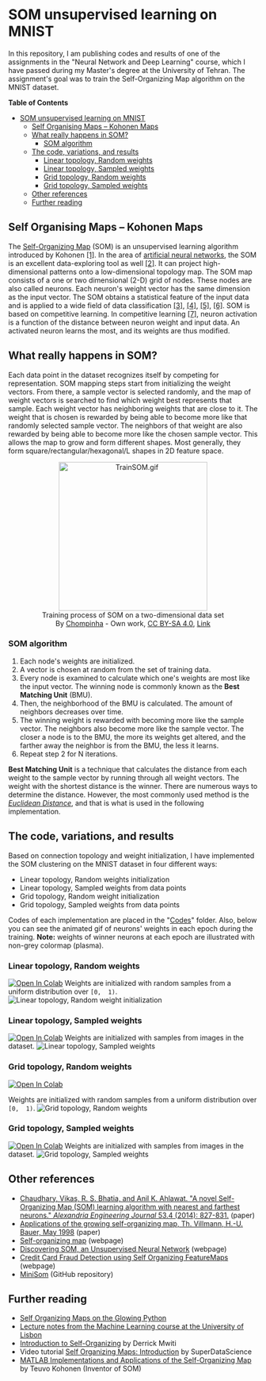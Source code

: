 
# SOM unsupervised learning on MNIST
In this repository, I am publishing codes and results of one of the assignments in the "Neural Network and Deep Learning" course, which I have passed during my Master's degree at the University of Tehran.
The assignment's goal was to train the Self-Organizing Map algorithm on the MNIST dataset.

**Table of Contents**
- [SOM unsupervised learning on MNIST](#som-unsupervised-learning-on-mnist)
  - [Self Organising Maps – Kohonen Maps](#self-organising-maps--kohonen-maps)
  - [What really happens in SOM?](#what-really-happens-in-som)
    - [SOM algorithm](#som-algorithm)
  - [The code, variations, and results](#the-code-variations-and-results)
    - [Linear topology, Random weights](#linear-topology-random-weights)
    - [Linear topology, Sampled weights](#linear-topology-sampled-weights)
    - [Grid topology, Random weights](#grid-topology-random-weights)
    - [Grid topology, Sampled weights](#grid-topology-sampled-weights)
  - [Other references](#other-references)
  - [Further reading](#further-reading)

## Self Organising Maps – Kohonen Maps
The  [Self-Organizing Map](https://en.wikipedia.org/wiki/Self-organizing_map "Wikipedia")  (SOM) is an unsupervised learning algorithm introduced by Kohonen [[1]](https://scholar.google.com/scholar_lookup?title=Self-Organizing%20Maps&publication_year=1995&author=T.%20Kohonen "Google Scholar"). In the area of  [artificial neural networks](https://en.wikipedia.org/wiki/Artificial_neural_network "Wikipedia"), the SOM is an excellent data-exploring tool as well [[2]](https://scholar.google.com/scholar?q=A%20new%20approach%20for%20data%20clustering%20%20visualization%20using%20self-organizing%20maps "Google Scholar"). It can project high-dimensional patterns onto a low-dimensional topology map. The SOM map consists of a one or two dimensional (2-D) grid of nodes. These nodes are also called neurons. Each neuron's weight vector has the same dimension as the input vector. The SOM obtains a statistical feature of the input data and is applied to a wide field of data classification [[3]](https://scholar.google.com/scholar?q=Y.%20Cheng,%20Clustering%20with%20competing%20self-organizing%20maps,%20in:%20Proc.%20of%20IJCNN,%20vol.%20IV,%20pp.%20785790,%201992. "Clustering with competing self-organizing maps"), [[4]](https://scholar.google.com/scholar?q=W.%20Wan,%20D.%20Fraser,%20M2dSOMAP:%20clustering%20and%20classification%20of%20remotely%20sensed%20imagery%20by%20combining%20multiple%20Kohonen%20self-organizing%20maps%20and%20associative%20memory,%20in:%20Proc.%20of%20IJCNN,%20vol.%20III,%20pp.%2024642467,%201993. "M2dSOMAP: clustering and classification of remotely sensed imagery by combining multiple Kohonen self-organizing maps and associative memory"), [[5]](https://scholar.google.com/scholar_lookup?title=Clustering%20of%20the%20self-organizing%20map&publication_year=2002&author=J.%20Vesanto&author=E.%20Alhoniemi "Clustering of the self-organizing map"), [[6]](https://scholar.google.com/scholar_lookup?title=Unsupervised%20speaker%20recognition%20based%20on%20competition%20between%20self-organizing%20maps&publication_year=2002&author=Lapidot&author=H.%20Guterman&author=A.%20Cohen "Unsupervised speaker recognition based on competition between self-organizing maps"). SOM is based on competitive learning. In competitive learning [[7]](https://scholar.google.com/scholar_lookup?title=Feature%20discovery%20by%20competitive%20learning&publication_year=1985&author=E.%20Rumelhart&author=D.%20Zipser "Feature discovery by competitive learning"), neuron activation is a function of the distance between neuron weight and input data. An activated neuron learns the most, and its weights are thus modified.

## What really happens in SOM?
Each data point in the dataset recognizes itself by competing for representation. SOM mapping steps start from initializing the weight vectors. From there, a sample vector is selected randomly, and the map of weight vectors is searched to find which weight best represents that sample. Each weight vector has neighboring weights that are close to it. The weight that is chosen is rewarded by being able to become more like that randomly selected sample vector. The neighbors of that weight are also rewarded by being able to become more like the chosen sample vector. This allows the map to grow and form different shapes. Most generally, they form square/rectangular/hexagonal/L shapes in 2D feature space.


<p align="center"><a href="https://commons.wikimedia.org/wiki/File:TrainSOM.gif#/media/File:TrainSOM.gif"><img src="https://upload.wikimedia.org/wikipedia/commons/3/35/TrainSOM.gif" alt="TrainSOM.gif" height="300" width="300"></a><br>Training process of SOM on a two-dimensional data set<br>By <a href="//commons.wikimedia.org/w/index.php?title=User:Chompinha&amp;amp;action=edit&amp;amp;redlink=1" class="new" title="User:Chompinha (page does not exist)">Chompinha</a> - <span class="int-own-work" lang="en">Own work</span>, <a href="https://creativecommons.org/licenses/by-sa/4.0" title="Creative Commons Attribution-Share Alike 4.0">CC BY-SA 4.0</a>, <a href="https://commons.wikimedia.org/w/index.php?curid=77822988">Link</a></p>

### SOM algorithm
1.  Each node's weights are initialized.
2.  A vector is chosen at random from the set of training data.
3.  Every node is examined to calculate which one's weights are most like the input vector. The winning node is commonly known as the  **Best Matching Unit**  (BMU).
4.  Then, the neighborhood of the BMU is calculated. The amount of neighbors decreases over time.
5.  The winning weight is rewarded with becoming more like the sample vector. The neighbors also become more like the sample vector. The closer a node is to the BMU, the more its weights get altered, and the farther away the neighbor is from the BMU, the less it learns.
6.  Repeat step 2 for N iterations.

**Best Matching Unit**  is a technique that calculates the distance from each weight to the sample vector by running through all weight vectors. The weight with the shortest distance is the winner. There are numerous ways to determine the distance. However, the most commonly used method is the  [_Euclidean Distance_](https://en.wikipedia.org/wiki/Euclidean_distance "Wikipedia"), and that is what is used in the following implementation.

## The code, variations, and results
Based on connection topology and weight initialization, I have implemented the SOM clustering on the MNIST dataset in four different ways:
- Linear topology, Random weights initialization
- Linear topology, Sampled weights from data points
- Grid topology, Random weight initialization
- Grid topology, Sampled weights from data points

Codes of each implementation are placed in the "[Codes](https://github.com/hamed-ahangari/SOM-unsupervied-learning-on-MNIST-dataset/tree/main/Codes)" folder. Also, below you can see the animated gif of neurons' weights in each epoch during the training.
**Note:** weights of winner neurons at each epoch are illustrated with non-grey colormap (plasma).
### Linear topology, Random weights

[![Open In Colab](https://colab.research.google.com/assets/colab-badge.svg)](https://drive.google.com/file/d/16l5Vd8_q007Ygupj3z929hOWwXKQdL7Z/view?usp=sharing)
Weights are initialized with random samples from a uniform distribution over `[0,  1)`.
![Linear topology, Random weight initialization](https://github.com/hamed-ahangari/SOM-unsupervied-learning-on-MNIST-dataset/raw/main/Images/LINEAR-topology_RANDOM-weights/gif/LINEAR-topology_RANDOM-weights.gif)


### Linear topology, Sampled weights

[![Open In Colab](https://colab.research.google.com/assets/colab-badge.svg)](https://drive.google.com/file/d/1D-SulHT6e2yOLkjRhW72L_41WbeMxGzA/view?usp=sharing)
Weights are initialized with samples from images in the dataset.
![Linear topology, Sampled weights](https://github.com/hamed-ahangari/SOM-unsupervied-learning-on-MNIST-dataset/raw/main/Images/LINEAR-topology_SAMPLED-weights/gif/LINEAR-topology_SAMPLED-weights.gif)

### Grid topology, Random weights

[![Open In Colab](https://colab.research.google.com/assets/colab-badge.svg)](https://drive.google.com/file/d/14dS8BII5YVH0jdyfrNe7AI93Et1QB9oe/view?usp=sharing)

Weights are initialized with random samples from a uniform distribution over `[0,  1)`.
![Grid topology, Random weights](https://github.com/hamed-ahangari/SOM-unsupervied-learning-on-MNIST-dataset/raw/main/Images/GRID-topology_RANDOM-weights/gif/GRID-topology_RANDOM-weights.gif)

### Grid topology, Sampled weights
[![Open In Colab](https://colab.research.google.com/assets/colab-badge.svg)](https://drive.google.com/file/d/1k8ZxfqPWghaQd1GekfML0OMsOQaCIHRY/view?usp=sharing)
Weights are initialized with samples from images in the dataset.
![Grid topology, Sampled weights](https://github.com/hamed-ahangari/SOM-unsupervied-learning-on-MNIST-dataset/raw/main/Images/GRID-topology_SAMPLED-weights/gif/GRID-topology_SAMPLED-weights.gif)

## Other references
- [Chaudhary, Vikas, R. S. Bhatia, and Anil K. Ahlawat. "A novel Self-Organizing Map (SOM) learning algorithm with nearest and farthest neurons." _Alexandria Engineering Journal_ 53.4 (2014): 827-831.](https://www.sciencedirect.com/science/article/pii/S1110016814000970) (paper)
- [Applications of the growing self-organizing map, Th. Villmann, H.-U. Bauer, May 1998](https://www.sciencedirect.com/science/article/abs/pii/S092523129800037X "ScienceDirect") (paper)
- [Self-organizing map](https://en.wikipedia.org/wiki/Self-organizing_map) (webpage)
- [Discovering SOM, an Unsupervised Neural Network](https://medium.com/neuronio/discovering-som-an-unsupervised-neural-network-12e787f38f9) (webpage)
- [Credit Card Fraud Detection using Self Organizing FeatureMaps](https://towardsdatascience.com/credit-card-fraud-detection-using-self-organizing-featuremaps-f6e8bca707bd) (webpage)
- [MiniSom](https://github.com/JustGlowing/minisom) (GitHub repository)
## Further reading
-   [Self Organizing Maps on the Glowing Python](https://glowingpython.blogspot.com/2013/09/self-organizing-maps.html)
-   [Lecture notes from the Machine Learning course at the University of Lisbon](http://aa.ssdi.di.fct.unl.pt/files/AA-16_notes.pdf)
-   [Introduction to Self-Organizing](https://heartbeat.fritz.ai/introduction-to-self-organizing-maps-soms-98e88b568f5d)  by Derrick Mwiti
-   Video tutorial  [Self Organizing Maps: Introduction](https://www.youtube.com/watch?v=0qtvb_Nx2tA)  by SuperDataScience
-   [MATLAB Implementations and Applications of the Self-Organizing Map](http://docs.unigrafia.fi/publications/kohonen_teuvo/)  by Teuvo Kohonen (Inventor of SOM)
